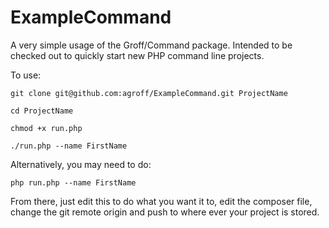 ExampleCommand
==============

A very simple usage of the Groff/Command package. Intended to be checked out to quickly start new PHP command line projects.

To use:

`git clone git@github.com:agroff/ExampleCommand.git ProjectName`

`cd ProjectName`

`chmod +x run.php`

`./run.php --name FirstName`

Alternatively, you may need to do:

`php run.php --name FirstName`

From there, just edit this to do what you want it to, edit the composer file, change the git remote origin and push to
 where ever your project is stored.
